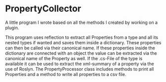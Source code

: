 # PropertyCollector

A little program I wrote based on all the methods I created by working on a plugin.

This program uses reflection to extract all Properties from a type and all its nested types if wanted and saves them inside a dictionary. These properties can then be called via their canonical name. If these properties inside the dictionary are connected with an object the value can be extracted via the canonical name of the Property as well. If the .cs-File of the type is available it can be used to extract the xml-summary of a property via the use of Roslyn. The PropertyProcessor class includes methods to print all Properties and a method to write all properties to a csv file.
